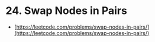 # 24. Swap Nodes in Pairs

- [https://leetcode.com/problems/swap-nodes-in-pairs/](https://leetcode.com/problems/swap-nodes-in-pairs/)
